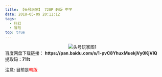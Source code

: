 ```yaml
---
title: 【头号玩家】 720P 韩版 中字
date: 2018-05-09 20:11:12
tags:
  - 科幻
  - 冒险
top: true
---
```

<div align=center>
    <img src="/assets/images/a/1/thwj/1.jpg" alt="头号玩家图1">
</div>
<!-- more -->
百度网盘下载链接：
<b>https://pan.baidu.com/s/1-pvC8YhuxMuekjVy0KjVlQ</b>
提取码：<b>711t</b>

注意: 目前是<span style="color: red">韩版</span>